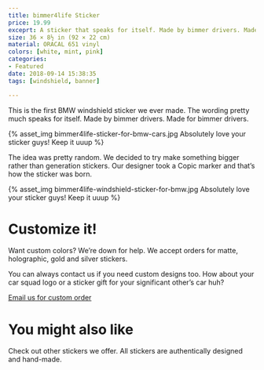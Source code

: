 ```yaml
---
title: bimmer4life Sticker
price: 19.99
exceprt: A sticker that speaks for itself. Made by bimmer drivers. Made for bimmer drivers.
size: 36 × 8½ in (92 × 22 cm)
material: ORACAL 651 vinyl
colors: [white, mint, pink]
categories:
- Featured
date: 2018-09-14 15:38:35
tags: [windshield, banner]

---
```


This is the first BMW windshield sticker we ever made. The wording pretty much speaks for itself. Made by bimmer drivers. Made for bimmer drivers.

{% asset_img bimmer4life-sticker-for-bmw-cars.jpg Absolutely love your sticker guys! Keep it uuup %}

The idea was pretty random. We decided to try make something bigger rather than generation  stickers. Our designer took a Copic marker and that’s how the sticker was born.

{% asset_img bimmer4life-windshield-sticker-for-bmw.jpg Absolutely love your sticker guys! Keep it uuup %}


# Customize it!

Want custom colors? We’re down for help. We accept orders for matte, holographic, gold and silver stickers.

You can always contact us if you need custom designs too. How about your car squad logo or a sticker gift for your significant other’s car huh?

<a class="btn" href="#">Email us for custom order</a>

# You might also like

Check out other stickers we offer. All stickers are authentically designed and hand-made.
